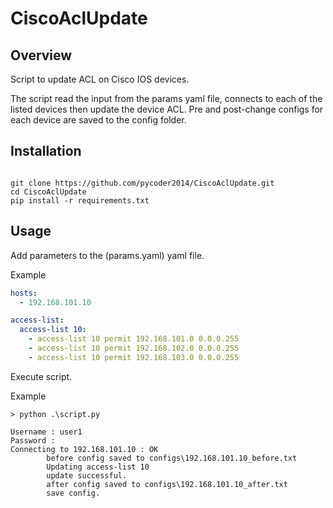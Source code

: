 # CiscoAclUpdate

## Overview

Script to update ACL on Cisco IOS devices.

The script read the input from the params yaml file, connects to each of the listed devices then update the device ACL. Pre and post-change configs for each device are saved to the config folder.



## Installation


```console

git clone https://github.com/pycoder2014/CiscoAclUpdate.git
cd CiscoAclUpdate
pip install -r requirements.txt

```

## Usage

Add parameters to the (params.yaml) yaml file.

Example

```yaml
hosts:
  - 192.168.101.10

access-list:
  access-list 10:
    - access-list 10 permit 192.168.101.0 0.0.0.255
    - access-list 10 permit 192.168.102.0 0.0.0.255
    - access-list 10 permit 192.168.103.0 0.0.0.255

``` 

Execute script.

Example

```console
> python .\script.py

Username : user1
Password :
Connecting to 192.168.101.10 : OK
        before config saved to configs\192.168.101.10_before.txt
        Updating access-list 10
        update successful.
        after config saved to configs\192.168.101.10_after.txt
        save config.
```

